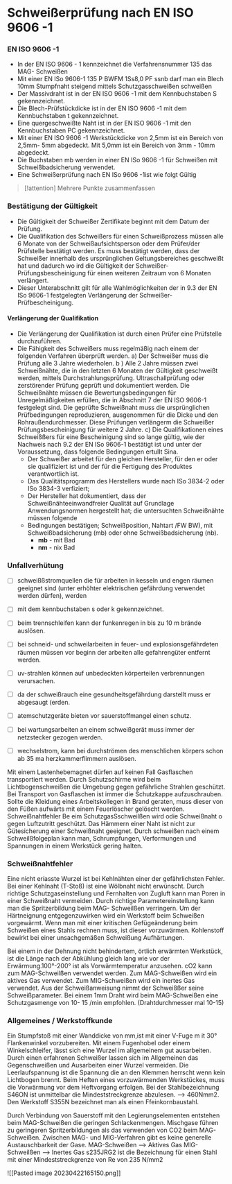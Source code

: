 # Schweißerprüfung nach EN ISO 9606 -1
### EN ISO 9606 -1
- In der EN ISO 9606 - 1 kennzeichnet die Verfahrensnummer 135 das MAG- Schweißen
- Mit einer EN ISo 9606-1 135 P BWFM 1Ss8,0 PF ssnb darf man ein Blech 10mm Stumpfnaht steigend mittels Schutzgasschweißen schweißen
- Der Massivdraht ist in der EN ISO 9606 -1 mit dem Kennbuchstaben S gekennzeichnet.
- Die Blech-Prüfstückdicke ist in der EN ISO 9606 -1 mit dem Kennbuchstaben t gekennzeichnet.
- Eine quergeschweißte Naht ist in der EN ISO 9606 -1 mit den Kennbuchstaben PC gekennzeichnet.
- Mit einer EN ISO 9606 -1 Werkstückdicke von 2,5mm ist ein Bereich von 2,5mm- 5mm abgedeckt. Mit 5,0mm ist ein Bereich von 3mm - 10mm abgedeckt.
- Die Buchstaben mb werden in einer EN ISo 9606 -1 für Schweißen mit Schweißbadsicherung verwendet.
- Eine Schweißerprüfung nach EN ISo 9606 -1ist wie folgt Gültig
> [!attention] Mehrere Punkte zusammenfassen

### Bestätigung der Gültigkeit
- Die Gültigkeit der Schweißer Zertifikate beginnt mit dem Datum der Prüfung.
- Die Qualifikation des Schweißers für einen Schweißprozess müssen alle 6 Monate von der Schweißaufsichtsperson oder dem Prüfer/der Prüfstelle bestätigt werden. Es muss bestätigt werden, dass der Schweißer innerhalb des ursprünglichen Geltungsbereiches geschweißt hat und dadurch wo ird die Gültigkeit der Schweißer-Prüfungsbescheinigung für einen weiteren Zeitraum von 6 Monaten verlängert.
- Dieser Unterabschnitt gilt für alle Wahlmöglichkeiten der in 9.3 der EN ISo 9606-1 festgelegten Verlängerung der Schweißer- Prüfbescheinigung.

#### Verlängerung der Qualifikation
- Die Verlängerung der Qualifikation ist durch einen Prüfer eine Prüfstelle durchzuführen.
- Die Fähigkeit des Schweißers muss regelmäßig nach einem der folgenden Verfahren überprüft werden.
	a) Der Schweißer muss die Prüfung alle 3 Jahre wiederholen.
	b ) Alle 2 Jahre müssen zwei Schweißnähte, die in den letzten 6 Monaten der Gültigkeit geschweißt werden, mittels Durchstrahlungsprüfung. Ultraschallprüfung oder zerstörender Prüfung geprüft und dokumentiert werden. Die Schweißnähte müssen die Bewertungsbedingungen für Unregelmäßigkeiten erfüllen, die in Abschnitt 7 der EN ISO 9606-1 festgelegt sind. Die geprüfte Schweißnaht muss die ursprünglichen Prüfbedingungen reproduzieren, ausgenommen für die Dicke und den Rohraußendurchmesser. Diese Prüfungen verlängerm die Schweißer Prüfungsbescheinigung für weitere 2 Jahre.
	c) Die Qualifikationen eines Schweißßers für eine Bescheinigung sind so lange gültig, wie der Nachweis nach 9.2 der EN ISo 9606-1 bestätigt ist und unter der Voraussetzung, dass folgende Bedingungen ertulIt Sina.
	- Der Schweißer arbeitet für den gleichen Hersteller, für den er oder sie qualifiziert ist und der für die Fertigung des Produktes verantwortlich ist.
	- Das Qualitätsprogramm des Herstellers wurde nach ISo 3834-2 oder ISo 3834-3 verfiziert;
	- Der Hersteller hat dokumentiert, dass der Schweißnähteeinwandfreier Qualität auf Grundlage Anwendungsnormen hergestellt hat; die untersuchten Schweißnähte müssen folgende
	- Bedingungen bestätigen; Schweißposition, Nahtart /FW BW), mit Schweißbadsicherung (mb) oder ohne Schweißbadsicherung (nb).
		- **mb** - mit Bad
		- **nm** - nix Bad

### Unfallverhütung
- [ ] schweißßstromquellen die für arbeiten in kesseln und engen räumen geeignet sind (unter erhöhter elektrischen gefährdung verwendet werden dürfen), werden
- [ ] mit dem kennbuchstaben s oder k gekennzeichnet.
- [ ] beim trennschleifen kann der funkenregen in bis zu 10 m brände auslősen.
- [ ] bei schneid- und schweilarbeiten in feuer- und explosionsgefährdeten räumen müssen vor beginn der arbeiten alle gefahrengüter entfernt werden.
- [ ] uv-strahlen können auf unbedeckten körperteilen verbrennungen verursachen.
- [ ] da der schweißrauch eine gesundheitsgefährdung darstellt muss er abgesaugt (erden.
- [ ] atemschutzgeräte bieten vor sauerstoffmangel einen schutz.
- [ ] bei wartungsarbeiten an einem schweißgerät muss immer der netzstecker gezogen werden.
- [ ] wechselstrom, kann bei durchströmen des menschlichen körpers schon ab 35 ma herzkammerflimmern auslösen.


Mit einem Lastenhebemagnet dürfen auf keinen Fall Gasflaschen transportiert werden.
Durch Schutzschirme wird beim Lichtbogenschweißen die Umgebung gegen gefährliche Strahlen geschützt.
Bei Transport von Gasflaschen ist immer die Schutzkappe aufzuschrauben.
Sollte die Kleidung eines Arbeitskollegen in Brand geraten, muss dieser von den Füßen aufwärts mit einem Feuerlöscher gelöscht werden.
Schweißnahtfehler
Be
eim SchutzgasSschweilßen wird odie Schweißnaht o
gegen Luftzutritt geschützt.
Das Hämmern einer Naht ist nicht zur Gütesicherung einer Schweißnaht geeignet.
Durch schweißen nach einem Schweilßfolgeplan kann man, Schrumpfungen, Verformungen und Spannungen in einem Werkstück gering halten.


### Schweißnahtfehler
Eine nicht eríasste Wurzel ist bei Kehlnähten einer der gefährlichsten Fehler.
Bei einer Kehlnaht (T-Stoß) ist eine Wölbnaht nicht erwünscht.
Durch richtige Schutzgaseinstellung und Fernhalten von Zugluft kann man Poren in einer Schweißnaht vermeiden.
Durch richtige Parametereinstellung kann man die Spritzerbildung beim MAG- Schweilßen verringern.
Um der Härtneignung entgegenzuwirken wird ein Werkstoff beim Schweißen vorgewärmt.
Wenn man mit einer kritischen Gefügeänderung beim Schweißen eines Stahls rechnen muss, ist dieser vorzuwärmen.
Kohlenstoff bewirkt bei einer unsachgemäßen Schweißung Aufhärtungen.

Bei einem in der Dehnung nicht behindertem, örtlich erwärmten Werkstück, ist die Länge nach der Abkühlung gleich lang wie vor der Erwärmung.100°-200° ist als Vorwärmtemperatur anzusehen.
cO2 kann zum MAG-Schweilßen verwendet werden. Zum MAG-Schweißen wird ein aktives Gas verwendet. Zum MIG-Schweißen wird ein inertes Gas verwendet.
Aus der Schweißanweisung nimmt der Schweißßer seine Schweißparameter.
Bei einem 1mm Draht wird beim MAG-Schweißen eine Schutzgasmenge von 10- 15 /min empfohlen. (Drahtdurchmesser mal 10-15)


### Allgemeines / Werkstoffkunde
Ein Stumpfstoß mit einer Wanddicke von mm,ist mit einer V-Fuge m it 30° Flankenwinkel vorzubereiten.
Mit einem Fugenhobel oder einem Winkelschleifer, lässt sich eine Wurzel im allgemeinem gut ausarbeiten.
Durch einen erfahrenen Schweißer lassen sich im Allgemeinen das Gegenschweißen und Ausarbeiten einer Wurzel vermeiden.
Die Leerlaufspannung ist die Spannung die an den Klemmen herrscht wenn kein Lichtbogen brennt.
Beim Heften eines vorzuwärmenden Werkstückes, muss die Vorwärmung vor dem Heftvorgang erfolgen.
Bei der Stahlbezeichnung S46ON ist unmittelbar die Mindeststreckgrenze abzulesen. --> 460Nmm2. Den Werkstoff S355N bezeichnet man als einen
Ffeinkornbaustahl.

Durch Verbindung von Sauerstoff mit den Legierungselementen entstehen beim MAG-Schweißen die geringen Schlackenmengen.
Mischgase führen zu geringeren Spritzerbildungen als das verwenden von CO2 beim MAG-Schweißen.
Zwischen MAG- und MIG-Verfahren gibt es keine generelle Austauschbarkeit der Gase. MAG-Schweißen --> Aktives Gas MIG-Schweilßen --> Inertes Gas
s235JRG2 ist die Bezeichnung für einen Stahl mit einer Mindeststreckgrenze von Re von 235 N/mm2

![[Pasted image 20230422165150.png]]
